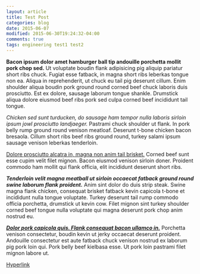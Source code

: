 ```yaml
---
layout: article
title: Test Post
categories: blog
date: 2015-06-07
modified: 2015-06-30T19:24:32-04:00
comments: true
tags: engineering test1 test2
---
```

<strong>Bacon ipsum dolor amet hamburger ball tip andouille porchetta mollit pork chop sed.</strong> Ut voluptate boudin flank adipisicing pig aliquip pariatur short ribs chuck. Fugiat esse fatback, in magna short ribs leberkas tongue non ea. Aliqua in reprehenderit, ut chuck eu tail pig deserunt cillum. Enim shoulder aliqua boudin pork ground round corned beef chuck laboris duis prosciutto. Est ex dolore, sausage laborum tongue shankle. Drumstick aliqua dolore eiusmod beef ribs pork sed culpa corned beef incididunt tail tongue.

<em>Chicken sed sunt turducken, do sausage ham tempor nulla laboris sirloin ipsum jowl prosciutto landjaeger.</em> Pastrami chuck shoulder ut flank. In pork belly rump ground round venison meatloaf. Deserunt t-bone chicken bacon bresaola. Cillum short ribs beef ribs ground round, turkey salami ipsum sausage venison leberkas tenderloin.

<u>Dolore prosciutto alcatra in, magna non anim tail brisket.</u> Corned beef sunt esse cupim velit filet mignon. Bacon eiusmod venison sirloin doner. Proident commodo ham mollit qui flank officia, elit incididunt deserunt short ribs.

<strong><em>Tenderloin velit magna meatball ut sirloin occaecat fatback ground round swine laborum flank proident.</em></strong> Anim sint dolor do duis strip steak. Swine magna flank chicken, consequat brisket fatback kevin capicola t-bone et incididunt nulla tongue voluptate. Turkey deserunt tail rump commodo officia porchetta, drumstick ut kevin cow. Filet mignon sint turkey shoulder corned beef tongue nulla voluptate qui magna deserunt pork chop anim nostrud eu.

<u><strong><em>Dolor pork capicola quis. Flank consequat bacon ullamco in.</em></strong></u> Porchetta venison consectetur, boudin kevin ut jerky occaecat deserunt proident. Andouille consectetur est aute fatback chuck venison nostrud ex laborum pig pork loin qui. Pork belly beef kielbasa esse. Ut pork loin pastrami filet mignon labore ut.

<a href="http://www.google.com">Hyperlink</a>